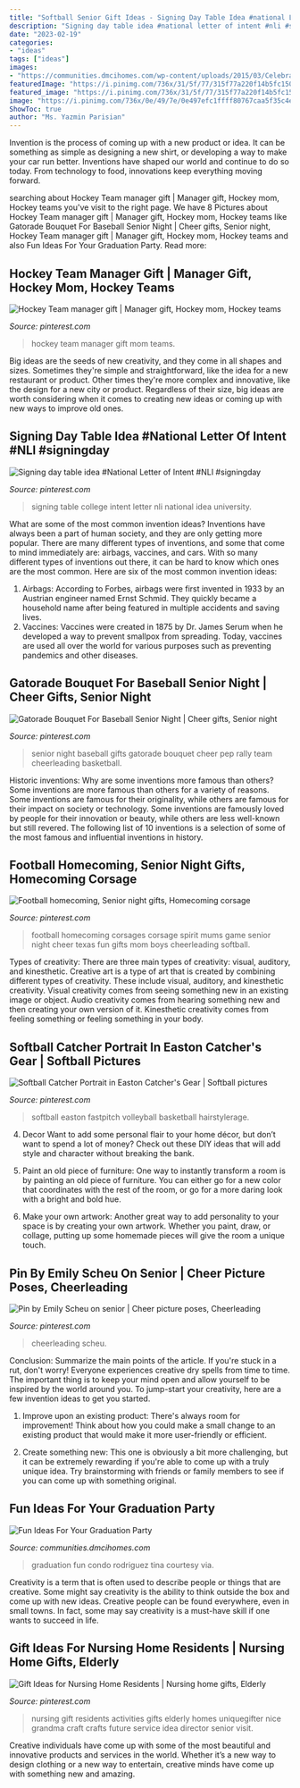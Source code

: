 ```yaml
---
title: "Softball Senior Gift Ideas - Signing Day Table Idea #national Letter Of Intent #nli #signingday"
description: "Signing day table idea #national letter of intent #nli #signingday"
date: "2023-02-19"
categories:
- "ideas"
tags: ["ideas"]
images:
- "https://communities.dmcihomes.com/wp-content/uploads/2015/03/Celebrate-Graduation-Parties-In-Your-Condo.jpg"
featuredImage: "https://i.pinimg.com/736x/31/5f/77/315f77a220f14b5fc1507e211bc4ede4.jpg"
featured_image: "https://i.pinimg.com/736x/31/5f/77/315f77a220f14b5fc1507e211bc4ede4.jpg"
image: "https://i.pinimg.com/736x/0e/49/7e/0e497efc1ffff80767caa5f35c4edb73.jpg"
ShowToc: true
author: "Ms. Yazmin Parisian"
---
```



Invention is the process of coming up with a new product or idea. It can be something as simple as designing a new shirt, or developing a way to make your car run better. Inventions have shaped our world and continue to do so today. From technology to food, innovations keep everything moving forward.

	

		
searching about Hockey Team manager gift | Manager gift, Hockey mom, Hockey teams you've visit to the right page. We have 8 Pictures about Hockey Team manager gift | Manager gift, Hockey mom, Hockey teams like Gatorade Bouquet For Baseball Senior Night | Cheer gifts, Senior night, Hockey Team manager gift | Manager gift, Hockey mom, Hockey teams and also Fun Ideas For Your Graduation Party. Read more:
		
    
## Hockey Team Manager Gift | Manager Gift, Hockey Mom, Hockey Teams

<img loading=lazy src="https://i.pinimg.com/736x/16/37/14/163714d18bc8d477519f57c8d8e21867.jpg" onerror="this.onerror=null;this.src='https://tse2.mm.bing.net/th?id=OIP.E7SK4JNKDiNLXHxRTIgQlAHaJ3&amp;pid=15.1';" alt="Hockey Team manager gift | Manager gift, Hockey mom, Hockey teams">

_Source: pinterest.com_

>hockey team manager gift mom teams. 

	

Big ideas are the seeds of new creativity, and they come in all shapes and sizes. Sometimes they're simple and straightforward, like the idea for a new restaurant or product. Other times they're more complex and innovative, like the design for a new city or product. Regardless of their size, big ideas are worth considering when it comes to creating new ideas or coming up with new ways to improve old ones.

    
## Signing Day Table Idea #National Letter Of Intent #NLI #signingday

<img loading=lazy src="https://i.pinimg.com/736x/d9/bc/c3/d9bcc36d7c2dc5420683346ddd640be1.jpg" onerror="this.onerror=null;this.src='https://tse1.mm.bing.net/th?id=OIP.XhLCGe9WMZGQf-w-lew0LgHaHa&amp;pid=15.1';" alt="Signing day table idea #National Letter of Intent #NLI #signingday">

_Source: pinterest.com_

>signing table college intent letter nli national idea university. 

	

What are some of the most common invention ideas?
Inventions have always been a part of human society, and they are only getting more popular. There are many different types of inventions, and some that come to mind immediately are: airbags, vaccines, and cars. With so many different types of inventions out there, it can be hard to know which ones are the most common. Here are six of the most common invention ideas: 
1) Airbags: According to Forbes, airbags were first invented in 1933 by an Austrian engineer named Ernst Schmid. They quickly became a household name after being featured in multiple accidents and saving lives. 
2) Vaccines: Vaccines were created in 1875 by Dr. James Serum when he developed a way to prevent smallpox from spreading. Today, vaccines are used all over the world for various purposes such as preventing pandemics and other diseases.

    
## Gatorade Bouquet For Baseball Senior Night | Cheer Gifts, Senior Night

<img loading=lazy src="https://i.pinimg.com/736x/f7/59/16/f7591697cb30bbe9aedcdba1f22a5e66.jpg" onerror="this.onerror=null;this.src='https://tse4.mm.bing.net/th?id=OIP.MkNFVUIXG-o8T_n6IhbeqgHaNK&amp;pid=15.1';" alt="Gatorade Bouquet For Baseball Senior Night | Cheer gifts, Senior night">

_Source: pinterest.com_

>senior night baseball gifts gatorade bouquet cheer pep rally team cheerleading basketball. 

	

Historic inventions: Why are some inventions more famous than others?
Some inventions are more famous than others for a variety of reasons. Some inventions are famous for their originality, while others are famous for their impact on society or technology. Some inventions are famously loved by people for their innovation or beauty, while others are less well-known but still revered. 
The following list of 10 inventions is a selection of some of the most famous and influential inventions in history.

    
## Football Homecoming, Senior Night Gifts, Homecoming Corsage

<img loading=lazy src="https://i.pinimg.com/736x/e9/b0/4e/e9b04ef32a1c7038bcd30e067f81faf1--football-spirit-football-art.jpg" onerror="this.onerror=null;this.src='https://tse4.mm.bing.net/th?id=OIP.GxhkAYLA7JBwTosAjqF19QHaJ3&amp;pid=15.1';" alt="Football homecoming, Senior night gifts, Homecoming corsage">

_Source: pinterest.com_

>football homecoming corsages corsage spirit mums game senior night cheer texas fun gifts mom boys cheerleading softball. 

	

Types of creativity: There are three main types of creativity: visual, auditory, and kinesthetic.
Creative art is a type of art that is created by combining different types of creativity. These include visual, auditory, and kinesthetic creativity. Visual creativity comes from seeing something new in an existing image or object. Audio creativity comes from hearing something new and then creating your own version of it. Kinesthetic creativity comes from feeling something or feeling something in your body.

    
## Softball Catcher Portrait In Easton Catcher&#039;s Gear | Softball Pictures

<img loading=lazy src="https://i.pinimg.com/736x/0e/49/7e/0e497efc1ffff80767caa5f35c4edb73.jpg" onerror="this.onerror=null;this.src='https://tse1.mm.bing.net/th?id=OIP.SzVnmLMeyC4ewK1XhZMs_AAAAA&amp;pid=15.1';" alt="Softball Catcher Portrait in Easton Catcher&#039;s Gear | Softball pictures">

_Source: pinterest.com_

>softball easton fastpitch volleyball basketball hairstylerage. 

	

4. Decor
Want to add some personal flair to your home décor, but don’t want to spend a lot of money? Check out these DIY ideas that will add style and character without breaking the bank.
1. Paint an old piece of furniture: One way to instantly transform a room is by painting an old piece of furniture. You can either go for a new color that coordinates with the rest of the room, or go for a more daring look with a bright and bold hue.

2. Make your own artwork: Another great way to add personality to your space is by creating your own artwork. Whether you paint, draw, or collage, putting up some homemade pieces will give the room a unique touch.


    
## Pin By Emily Scheu On Senior | Cheer Picture Poses, Cheerleading

<img loading=lazy src="https://i.pinimg.com/736x/31/5f/77/315f77a220f14b5fc1507e211bc4ede4.jpg" onerror="this.onerror=null;this.src='https://tse2.mm.bing.net/th?id=OIP.OTZ1QhKvAeffDwnzpCNkqwHaLH&amp;pid=15.1';" alt="Pin by Emily Scheu on senior | Cheer picture poses, Cheerleading">

_Source: pinterest.com_

>cheerleading scheu. 

	

Conclusion: Summarize the main points of the article.
If you're stuck in a rut, don't worry! Everyone experiences creative dry spells from time to time. The important thing is to keep your mind open and allow yourself to be inspired by the world around you. To jump-start your creativity, here are a few invention ideas to get you started.
1. Improve upon an existing product: There's always room for improvement! Think about how you could make a small change to an existing product that would make it more user-friendly or efficient.

2. Create something new: This one is obviously a bit more challenging, but it can be extremely rewarding if you're able to come up with a truly unique idea. Try brainstorming with friends or family members to see if you can come up with something original.


    
## Fun Ideas For Your Graduation Party

<img loading=lazy src="https://communities.dmcihomes.com/wp-content/uploads/2015/03/Celebrate-Graduation-Parties-In-Your-Condo.jpg" onerror="this.onerror=null;this.src='https://tse1.mm.bing.net/th?id=OIP.2oG3qSIYVTOipJFZxeLdkQHaLL&amp;pid=15.1';" alt="Fun Ideas For Your Graduation Party">

_Source: communities.dmcihomes.com_

>graduation fun condo rodriguez tina courtesy via. 

	

Creativity is a term that is often used to describe people or things that are creative. Some might say creativity is the ability to think outside the box and come up with new ideas. Creative people can be found everywhere, even in small towns. In fact, some may say creativity is a must-have skill if one wants to succeed in life.

    
## Gift Ideas For Nursing Home Residents | Nursing Home Gifts, Elderly

<img loading=lazy src="https://i.pinimg.com/736x/a1/9b/fa/a19bfa98f7f0b2084f9a8445b540c301--activity-director-nursing-home-nursing-home-activities.jpg" onerror="this.onerror=null;this.src='https://tse3.mm.bing.net/th?id=OIP.4tIx4FovCjxgKqAb7DHCmwHaLG&amp;pid=15.1';" alt="Gift Ideas for Nursing Home Residents | Nursing home gifts, Elderly">

_Source: pinterest.com_

>nursing gift residents activities gifts elderly homes uniquegifter nice grandma craft crafts future service idea director senior visit. 

	

Creative individuals have come up with some of the most beautiful and innovative products and services in the world. Whether it’s a new way to design clothing or a new way to entertain, creative minds have come up with something new and amazing.

